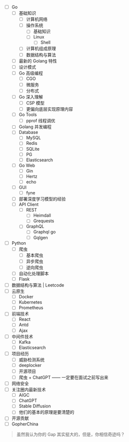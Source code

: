 - [ ] Go
	- [ ] 基础知识
		- [ ] 计算机网络
		- [ ] 操作系统
			- [ ] 基础知识
			- [ ] Linux
				- [ ] Shell
		- [ ] 计算机组成原理
		- [ ] 数据结构与算法
	- [ ] 最新的 Golang 特性
	- [ ] 设计模式
	- [ ] Go 高级编程
		- [ ] CGO
		- [ ] 微服务
		- [ ] 分布式
	- [ ] Go 深入理解
		- [ ] CSP 模型
		- [ ] 更偏向底层实现原理内容
	- [ ] Go Tools
		- [ ] pprof 线程调优
	- [ ] Golang 并发编程
	- [ ] Database
		- [ ] MySQL
		- [ ] Redis
		- [ ] SQLite
		- [ ] PG
		- [ ] Elasticsearch
	- [ ] Go Web
		- [ ] Gin
		- [ ] Hertz
		- [ ] echo
	- [ ] GUI
		- [ ] fyne
	- [ ] 部署深度学习模型的经验
	- [ ] API Client
		- [ ] REST
			- [ ] Heimdall
			- [ ] Grequests
		- [ ] GraphQL
			- [ ] Graphql go
			- [ ] Gqlgen
- [ ] Python
	- [ ] 爬虫
		- [ ] 基本爬虫
		- [ ] 异步爬虫
		- [ ] 逆向爬虫
	- [ ] 自动化处理脚本
	- [ ] Flask
- [ ] 数据结构与算法 | Leetcode
- [ ] 云原生
	- [ ] Docker
	- [ ] Kubernetes
	- [ ] Prometheus
- [ ] 前端技术
	- [ ] React
	- [ ] Antd
	- [ ] Ajax
- [ ] 中间件技术
	- [ ] Kafka
	- [ ] Elasticsearch
- [ ] 项目经历
	- [ ] 威胁检测系统
	- [ ] deeplocker
	- [ ] 开源项目
	- [ ] 爬虫 + ChatGPT —— 一定要在面试之前写出来
- [ ] 网络安全
- [ ] 关注圈内最新技术
	- [ ] AIGC
	- [ ] ChatGPT
	- [ ] Stable Diffusion
	- [ ] 他们的基本的原理是要清楚的
- [ ] 开源贡献
- [ ] GopherChina

> 虽然我认为你的 Gap 其实挺大的，但是，你相信奇迹吗？
